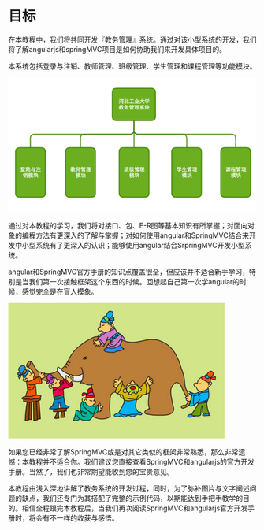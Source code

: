 ### 

# 目标

在本教程中，我们将共同开发『教务管理』系统。通过对该小型系统的开发，我们将了解angularjs和springMVC项目是如何协助我们来开发具体项目的。

本系统包括登录与注销、教师管理、班级管理、学生管理和课程管理等功能模块。

![](/chapter0/iamge/0.png)

通过对本教程的学习，我们将对接口、包、E-R图等基本知识有所掌握；对面向对象的编程方法有更深入的了解与掌握；对如何使用angular和SpringMVC结合来开发中小型系统有了更深入的认识；能够使用angular结合SrpringMVC开发小型系统。

angular和SpringMVC官方手册的知识点覆盖很全，但应该并不适合新手学习，特别是当我们第一次接触框架这个东西的时候。回想起自己第一次学angular的时候，感觉完全是在盲人摸象。

![](/chapter0/iamge/1.png)

如果您已经非常了解SpringMVC或是对其它类似的框架非常熟悉，那么非常遗憾：本教程并不适合你。我们建议您直接查看SpringMVC和angularjs的官方开发手册。当然了，我们也非常期望能收到您的宝贵意见。

本教程由浅入深地讲解了教务系统的开发过程，同时，为了弥补图片与文字阐述问题的缺点，我们还专门为其搭配了完整的示例代码，以期能达到手把手教学的目的。相信全程跟完本教程后，当我们再次阅读SpringMVC和angularjs官方开发手册时，将会有不一样的收获与感悟。


